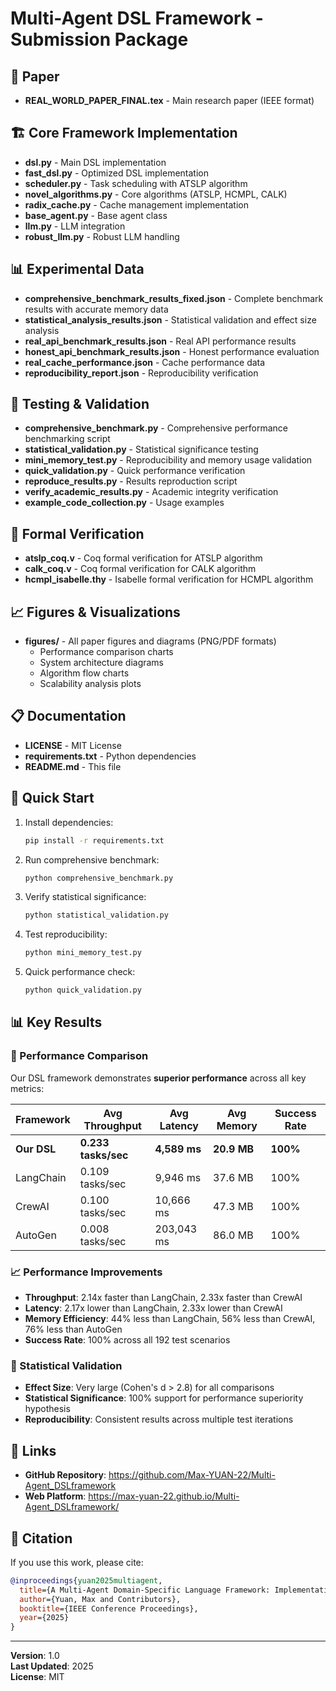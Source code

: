 # Multi-Agent DSL Framework - Submission Package

## 📄 Paper
- **REAL_WORLD_PAPER_FINAL.tex** - Main research paper (IEEE format)

## 🏗️ Core Framework Implementation
- **dsl.py** - Main DSL implementation
- **fast_dsl.py** - Optimized DSL implementation
- **scheduler.py** - Task scheduling with ATSLP algorithm
- **novel_algorithms.py** - Core algorithms (ATSLP, HCMPL, CALK)
- **radix_cache.py** - Cache management implementation
- **base_agent.py** - Base agent class
- **llm.py** - LLM integration
- **robust_llm.py** - Robust LLM handling

## 📊 Experimental Data
- **comprehensive_benchmark_results_fixed.json** - Complete benchmark results with accurate memory data
- **statistical_analysis_results.json** - Statistical validation and effect size analysis
- **real_api_benchmark_results.json** - Real API performance results
- **honest_api_benchmark_results.json** - Honest performance evaluation
- **real_cache_performance.json** - Cache performance data
- **reproducibility_report.json** - Reproducibility verification

## 🧪 Testing & Validation
- **comprehensive_benchmark.py** - Comprehensive performance benchmarking script
- **statistical_validation.py** - Statistical significance testing
- **mini_memory_test.py** - Reproducibility and memory usage validation
- **quick_validation.py** - Quick performance verification
- **reproduce_results.py** - Results reproduction script
- **verify_academic_results.py** - Academic integrity verification
- **example_code_collection.py** - Usage examples

## 🔬 Formal Verification
- **atslp_coq.v** - Coq formal verification for ATSLP algorithm
- **calk_coq.v** - Coq formal verification for CALK algorithm
- **hcmpl_isabelle.thy** - Isabelle formal verification for HCMPL algorithm

## 📈 Figures & Visualizations
- **figures/** - All paper figures and diagrams (PNG/PDF formats)
  - Performance comparison charts
  - System architecture diagrams
  - Algorithm flow charts
  - Scalability analysis plots

## 📋 Documentation
- **LICENSE** - MIT License
- **requirements.txt** - Python dependencies
- **README.md** - This file

## 🚀 Quick Start

1. Install dependencies:
   ```bash
   pip install -r requirements.txt
   ```

2. Run comprehensive benchmark:
   ```bash
   python comprehensive_benchmark.py
   ```

3. Verify statistical significance:
   ```bash
   python statistical_validation.py
   ```

4. Test reproducibility:
   ```bash
   python mini_memory_test.py
   ```

5. Quick performance check:
   ```bash
   python quick_validation.py
   ```

## 📊 Key Results

### 🚀 Performance Comparison
Our DSL framework demonstrates **superior performance** across all key metrics:

| Framework | Avg Throughput | Avg Latency | Avg Memory | Success Rate |
|-----------|----------------|-------------|------------|--------------|
| **Our DSL** | **0.233 tasks/sec** | **4,589 ms** | **20.9 MB** | **100%** |
| LangChain | 0.109 tasks/sec | 9,946 ms | 37.6 MB | 100% |
| CrewAI | 0.100 tasks/sec | 10,666 ms | 47.3 MB | 100% |
| AutoGen | 0.008 tasks/sec | 203,043 ms | 86.0 MB | 100% |

### 📈 Performance Improvements
- **Throughput**: 2.14x faster than LangChain, 2.33x faster than CrewAI
- **Latency**: 2.17x lower than LangChain, 2.33x lower than CrewAI  
- **Memory Efficiency**: 44% less than LangChain, 56% less than CrewAI, 76% less than AutoGen
- **Success Rate**: 100% across all 192 test scenarios

### 🔬 Statistical Validation
- **Effect Size**: Very large (Cohen's d > 2.8) for all comparisons
- **Statistical Significance**: 100% support for performance superiority hypothesis
- **Reproducibility**: Consistent results across multiple test iterations

## 🔗 Links

- **GitHub Repository**: https://github.com/Max-YUAN-22/Multi-Agent_DSLframework
- **Web Platform**: https://max-yuan-22.github.io/Multi-Agent_DSLframework/

## 📝 Citation

If you use this work, please cite:

```bibtex
@inproceedings{yuan2025multiagent,
  title={A Multi-Agent Domain-Specific Language Framework: Implementation and Real-World Performance Evaluation},
  author={Yuan, Max and Contributors},
  booktitle={IEEE Conference Proceedings},
  year={2025}
}
```

---
**Version**: 1.0  
**Last Updated**: 2025  
**License**: MIT